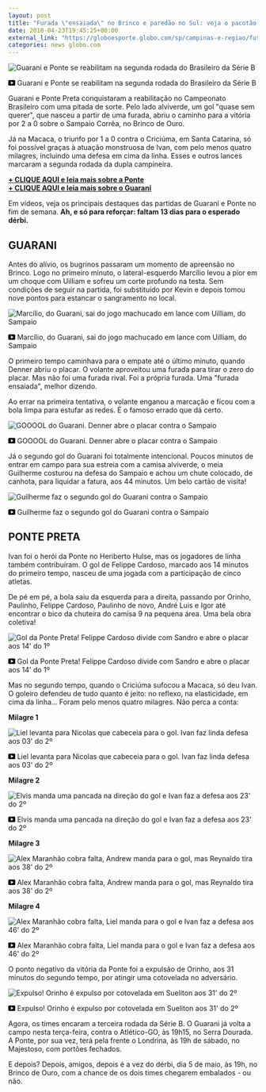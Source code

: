 ```yaml
---
layout: post
title: "Furada \"ensaiada\" no Brinco e paredão no Sul: veja o pacotão de Guarani e Ponte"
date: 2018-04-23T19:45:25+00:00
external_link: "https://globoesporte.globo.com/sp/campinas-e-regiao/futebol/brasileirao-serie-b/noticia/furada-ensaiada-no-brinco-e-paredao-no-sul-veja-o-pacotao-de-guarani-e-ponte.ghtml"
categories: news globo.com
---
```

 
 
 <meta itemprop="name" content="Guarani e Ponte se reabilitam na segunda rodada do Brasileiro da Série B"> <meta itemprop="thumbnailUrl" content="https://s04.video.glbimg.com/x720/6684555.jpg"> <meta itemprop="datePublished" content="2018-04-22T22:31:03.466Z"> <meta itemprop="uploadDate" content="2018-04-22T22:31:03.466Z"> 

 

 
  ![Guarani e Ponte se reabilitam na segunda rodada do Brasileiro da Série B](https://s04.video.glbimg.com/x720/6684555.jpg "Guarani e Ponte se reabilitam na segunda rodada do Brasileiro da Série B") 
 
 
 

_<svg xmlns="http://www.w3.org/2000/svg" width="14px" height="11px" viewbox="0 0 14 11"><path d="M14,9.16666667 C14,10.175 13.19,11 12.2,11 L1.8,11 C0.81,11 0,10.175 0,9.16666667 L0,1.83333333 C0,0.825 0.81,0 1.8,0 L12.2,0 C13.19,0 14,0.825 14,1.83333333 L14,9.16666667 Z M10.6,5.5 L5.2,2.5025 L5.2,8.48833333 L10.6,5.5 L10.6,5.5 Z" id="Shape"></path></svg>_ Guarani e Ponte se reabilitam na segunda rodada do Brasileiro da Série B

 
 
 
 
 

 
 
 
 

Guarani e Ponte Preta conquistaram a reabilitação no Campeonato Brasileiro com uma pitada de sorte. Pelo lado alviverde, um gol "quase sem querer", que nasceu a partir de uma furada, abriu o caminho para a vitória por 2 a 0 sobre o Sampaio Corrêa, no Brinco de Ouro.

 
 
 

Já na Macaca, o triunfo por 1 a 0 contra o Criciúma, em Santa Catarina, só foi possível graças à atuação monstruosa de Ivan, com pelo menos quatro milagres, incluindo uma defesa em cima da linha. Esses e outros lances marcaram a segunda rodada da dupla campineira.

 
 
 

[**+ CLIQUE AQUI e leia mais sobre a Ponte**](http://globoesporte.globo.com/sp/campinas-e-regiao/futebol/times/ponte-preta/)  
[**+ CLIQUE AQUI e leia mais sobre o Guarani**](http://globoesporte.globo.com/sp/campinas-e-regiao/futebol/times/guarani/)

 
 
 

Em vídeos, veja os principais destaques das partidas de Guarani e Ponte no fim de semana. **Ah, e só para reforçar: faltam 13 dias para o esperado dérbi.**

 
 
 

## GUARANI

 
 
 

Antes do alívio, os bugrinos passaram um momento de apreensão no Brinco. Logo no primeiro minuto, o lateral-esquerdo Marcílio levou a pior em um choque com Uilliam e sofreu um corte profundo na testa. Sem condições de seguir na partida, foi substituído por Kevin e depois tomou nove pontos para estancar o sangramento no local.

 
 
 
 <meta itemprop="name" content="Marcílio, do Guarani, sai do jogo machucado em lance com Uilliam, do Sampaio"> <meta itemprop="thumbnailUrl" content="https://s02.video.glbimg.com/x720/6680861.jpg"> <meta itemprop="datePublished" content="2018-04-22T22:31:03.466Z"> <meta itemprop="uploadDate" content="2018-04-22T22:31:03.466Z"> 

 

 
  ![Marcílio, do Guarani, sai do jogo machucado em lance com Uilliam, do Sampaio](https://s02.video.glbimg.com/x720/6680861.jpg "Marcílio, do Guarani, sai do jogo machucado em lance com Uilliam, do Sampaio") 
 
 
 

_<svg xmlns="http://www.w3.org/2000/svg" width="14px" height="11px" viewbox="0 0 14 11"><path d="M14,9.16666667 C14,10.175 13.19,11 12.2,11 L1.8,11 C0.81,11 0,10.175 0,9.16666667 L0,1.83333333 C0,0.825 0.81,0 1.8,0 L12.2,0 C13.19,0 14,0.825 14,1.83333333 L14,9.16666667 Z M10.6,5.5 L5.2,2.5025 L5.2,8.48833333 L10.6,5.5 L10.6,5.5 Z" id="Shape"></path></svg>_ Marcílio, do Guarani, sai do jogo machucado em lance com Uilliam, do Sampaio

 
 
 
 

O primeiro tempo caminhava para o empate até o último minuto, quando Denner abriu o placar. O volante aproveitou uma furada para tirar o zero do placar. Mas não foi uma furada rival. Foi a própria furada. Uma "furada ensaiada", melhor dizendo.

 
 
 

 
 
 

Ao errar na primeira tentativa, o volante enganou a marcação e ficou com a bola limpa para estufar as redes. É o famoso errado que dá certo.

 
 
 
 <meta itemprop="name" content="GOOOOL do Guarani. Denner abre o placar contra o Sampaio"> <meta itemprop="thumbnailUrl" content="https://s03.video.glbimg.com/x720/6680918.jpg"> <meta itemprop="datePublished" content="2018-04-22T22:31:03.466Z"> <meta itemprop="uploadDate" content="2018-04-22T22:31:03.466Z"> 

 

 
  ![GOOOOL do Guarani. Denner abre o placar contra o Sampaio](https://s03.video.glbimg.com/x720/6680918.jpg "GOOOOL do Guarani. Denner abre o placar contra o Sampaio") 
 
 
 

_<svg xmlns="http://www.w3.org/2000/svg" width="14px" height="11px" viewbox="0 0 14 11"><path d="M14,9.16666667 C14,10.175 13.19,11 12.2,11 L1.8,11 C0.81,11 0,10.175 0,9.16666667 L0,1.83333333 C0,0.825 0.81,0 1.8,0 L12.2,0 C13.19,0 14,0.825 14,1.83333333 L14,9.16666667 Z M10.6,5.5 L5.2,2.5025 L5.2,8.48833333 L10.6,5.5 L10.6,5.5 Z" id="Shape"></path></svg>_ GOOOOL do Guarani. Denner abre o placar contra o Sampaio

 
 
 
 

Já o segundo gol do Guarani foi totalmente intencional. Poucos minutos de entrar em campo para sua estreia com a camisa alviverde, o meia Guilherme costurou na defesa do Sampaio e achou um chute colocado, de canhota, para liquidar a fatura, aos 44 minutos. Um belo cartão de visita!

 
 
 
 <meta itemprop="name" content="Guilherme faz o segundo gol do Guarani contra o Sampaio"> <meta itemprop="thumbnailUrl" content="https://s03.video.glbimg.com/x720/6680998.jpg"> <meta itemprop="datePublished" content="2018-04-22T22:31:03.466Z"> <meta itemprop="uploadDate" content="2018-04-22T22:31:03.466Z"> 

 

 
  ![Guilherme faz o segundo gol do Guarani contra o Sampaio](https://s03.video.glbimg.com/x720/6680998.jpg "Guilherme faz o segundo gol do Guarani contra o Sampaio") 
 
 
 

_<svg xmlns="http://www.w3.org/2000/svg" width="14px" height="11px" viewbox="0 0 14 11"><path d="M14,9.16666667 C14,10.175 13.19,11 12.2,11 L1.8,11 C0.81,11 0,10.175 0,9.16666667 L0,1.83333333 C0,0.825 0.81,0 1.8,0 L12.2,0 C13.19,0 14,0.825 14,1.83333333 L14,9.16666667 Z M10.6,5.5 L5.2,2.5025 L5.2,8.48833333 L10.6,5.5 L10.6,5.5 Z" id="Shape"></path></svg>_ Guilherme faz o segundo gol do Guarani contra o Sampaio

 
 
 
 

## PONTE PRETA 

 
 
 

Ivan foi o herói da Ponte no Heriberto Hulse, mas os jogadores de linha também contribuíram. O gol de Felippe Cardoso, marcado aos 14 minutos do primeiro tempo, nasceu de uma jogada com a participação de cinco atletas.

 
 
 

 
 
 

De pé em pé, a bola saiu da esquerda para a direita, passando por Orinho, Paulinho, Felippe Cardoso, Paulinho de novo, André Luis e Igor até encontrar o bico da chuteira do camisa 9 na pequena área. Uma bela obra coletiva!

 
 
 
 <meta itemprop="name" content="Gol da Ponte Preta! Felippe Cardoso divide com Sandro e abre o placar aos 14' do 1º"> <meta itemprop="thumbnailUrl" content="https://s04.video.glbimg.com/x720/6681079.jpg"> <meta itemprop="datePublished" content="2018-04-22T22:31:03.466Z"> <meta itemprop="uploadDate" content="2018-04-22T22:31:03.466Z"> 

 

 
  ![Gol da Ponte Preta! Felippe Cardoso divide com Sandro e abre o placar aos 14' do 1º](https://s04.video.glbimg.com/x720/6681079.jpg "Gol da Ponte Preta! Felippe Cardoso divide com Sandro e abre o placar aos 14' do 1º") 
 
 
 

_<svg xmlns="http://www.w3.org/2000/svg" width="14px" height="11px" viewbox="0 0 14 11"><path d="M14,9.16666667 C14,10.175 13.19,11 12.2,11 L1.8,11 C0.81,11 0,10.175 0,9.16666667 L0,1.83333333 C0,0.825 0.81,0 1.8,0 L12.2,0 C13.19,0 14,0.825 14,1.83333333 L14,9.16666667 Z M10.6,5.5 L5.2,2.5025 L5.2,8.48833333 L10.6,5.5 L10.6,5.5 Z" id="Shape"></path></svg>_ Gol da Ponte Preta! Felippe Cardoso divide com Sandro e abre o placar aos 14' do 1º

 
 
 
 

Mas no segundo tempo, quando o Criciúma sufocou a Macaca, só deu Ivan. O goleiro defendeu de tudo quanto é jeito: no reflexo, na elasticidade, em cima da linha... Foram pelo menos quatro milagres. Não perca a conta:

 
 
 

**Milagre 1**

 
 
 
 <meta itemprop="name" content="Liel levanta para Nicolas que cabeceia para o gol. Ivan faz linda defesa aos 03' do 2º"> <meta itemprop="thumbnailUrl" content="https://s04.video.glbimg.com/x720/6681363.jpg"> <meta itemprop="datePublished" content="2018-04-22T22:31:03.466Z"> <meta itemprop="uploadDate" content="2018-04-22T22:31:03.466Z"> 

 

 
  ![Liel levanta para Nicolas que cabeceia para o gol. Ivan faz linda defesa aos 03' do 2º](https://s04.video.glbimg.com/x720/6681363.jpg "Liel levanta para Nicolas que cabeceia para o gol. Ivan faz linda defesa aos 03' do 2º") 
 
 
 

_<svg xmlns="http://www.w3.org/2000/svg" width="14px" height="11px" viewbox="0 0 14 11"><path d="M14,9.16666667 C14,10.175 13.19,11 12.2,11 L1.8,11 C0.81,11 0,10.175 0,9.16666667 L0,1.83333333 C0,0.825 0.81,0 1.8,0 L12.2,0 C13.19,0 14,0.825 14,1.83333333 L14,9.16666667 Z M10.6,5.5 L5.2,2.5025 L5.2,8.48833333 L10.6,5.5 L10.6,5.5 Z" id="Shape"></path></svg>_ Liel levanta para Nicolas que cabeceia para o gol. Ivan faz linda defesa aos 03' do 2º

 
 
 
 

**Milagre 2**

 
 
 
 <meta itemprop="name" content="Elvis manda uma pancada na direção do gol e Ivan faz a defesa aos 23' do 2º"> <meta itemprop="thumbnailUrl" content="https://s04.video.glbimg.com/x720/6681527.jpg"> <meta itemprop="datePublished" content="2018-04-22T22:31:03.466Z"> <meta itemprop="uploadDate" content="2018-04-22T22:31:03.466Z"> 

 

 
  ![Elvis manda uma pancada na direção do gol e Ivan faz a defesa aos 23' do 2º](https://s04.video.glbimg.com/x720/6681527.jpg "Elvis manda uma pancada na direção do gol e Ivan faz a defesa aos 23' do 2º") 
 
 
 

_<svg xmlns="http://www.w3.org/2000/svg" width="14px" height="11px" viewbox="0 0 14 11"><path d="M14,9.16666667 C14,10.175 13.19,11 12.2,11 L1.8,11 C0.81,11 0,10.175 0,9.16666667 L0,1.83333333 C0,0.825 0.81,0 1.8,0 L12.2,0 C13.19,0 14,0.825 14,1.83333333 L14,9.16666667 Z M10.6,5.5 L5.2,2.5025 L5.2,8.48833333 L10.6,5.5 L10.6,5.5 Z" id="Shape"></path></svg>_ Elvis manda uma pancada na direção do gol e Ivan faz a defesa aos 23' do 2º

 
 
 
 

 
 
 

**Milagre 3**

 
 
 
 <meta itemprop="name" content="Alex Maranhão cobra falta, Andrew manda para o gol, mas Reynaldo tira aos 38' do 2º"> <meta itemprop="thumbnailUrl" content="https://s03.video.glbimg.com/x720/6681546.jpg"> <meta itemprop="datePublished" content="2018-04-22T22:31:03.466Z"> <meta itemprop="uploadDate" content="2018-04-22T22:31:03.466Z"> 

 

 
  ![Alex Maranhão cobra falta, Andrew manda para o gol, mas Reynaldo tira aos 38' do 2º](https://s03.video.glbimg.com/x720/6681546.jpg "Alex Maranhão cobra falta, Andrew manda para o gol, mas Reynaldo tira aos 38' do 2º") 
 
 
 

_<svg xmlns="http://www.w3.org/2000/svg" width="14px" height="11px" viewbox="0 0 14 11"><path d="M14,9.16666667 C14,10.175 13.19,11 12.2,11 L1.8,11 C0.81,11 0,10.175 0,9.16666667 L0,1.83333333 C0,0.825 0.81,0 1.8,0 L12.2,0 C13.19,0 14,0.825 14,1.83333333 L14,9.16666667 Z M10.6,5.5 L5.2,2.5025 L5.2,8.48833333 L10.6,5.5 L10.6,5.5 Z" id="Shape"></path></svg>_ Alex Maranhão cobra falta, Andrew manda para o gol, mas Reynaldo tira aos 38' do 2º

 
 
 
 

**Milagre 4**

 
 
 
 <meta itemprop="name" content="Alex Maranhão cobra falta, Liel manda para o gol e Ivan faz a defesa aos 46' do 2º"> <meta itemprop="thumbnailUrl" content="https://s04.video.glbimg.com/x720/6681567.jpg"> <meta itemprop="datePublished" content="2018-04-22T22:31:03.466Z"> <meta itemprop="uploadDate" content="2018-04-22T22:31:03.466Z"> 

 

 
  ![Alex Maranhão cobra falta, Liel manda para o gol e Ivan faz a defesa aos 46' do 2º](https://s04.video.glbimg.com/x720/6681567.jpg "Alex Maranhão cobra falta, Liel manda para o gol e Ivan faz a defesa aos 46' do 2º") 
 
 
 

_<svg xmlns="http://www.w3.org/2000/svg" width="14px" height="11px" viewbox="0 0 14 11"><path d="M14,9.16666667 C14,10.175 13.19,11 12.2,11 L1.8,11 C0.81,11 0,10.175 0,9.16666667 L0,1.83333333 C0,0.825 0.81,0 1.8,0 L12.2,0 C13.19,0 14,0.825 14,1.83333333 L14,9.16666667 Z M10.6,5.5 L5.2,2.5025 L5.2,8.48833333 L10.6,5.5 L10.6,5.5 Z" id="Shape"></path></svg>_ Alex Maranhão cobra falta, Liel manda para o gol e Ivan faz a defesa aos 46' do 2º

 
 
 
 

O ponto negativo da vitória da Ponte foi a expulsão de Orinho, aos 31 minutos do segundo tempo, por atingir uma cotovelada no adversário.

 
 
 
 <meta itemprop="name" content="Expulso! Orinho é expulso por cotovelada em Sueliton aos 31' do 2º"> <meta itemprop="thumbnailUrl" content="https://s04.video.glbimg.com/x720/6681535.jpg"> <meta itemprop="datePublished" content="2018-04-22T22:31:03.466Z"> <meta itemprop="uploadDate" content="2018-04-22T22:31:03.466Z"> 

 

 
  ![Expulso! Orinho é expulso por cotovelada em Sueliton aos 31' do 2º](https://s04.video.glbimg.com/x720/6681535.jpg "Expulso! Orinho é expulso por cotovelada em Sueliton aos 31' do 2º") 
 
 
 

_<svg xmlns="http://www.w3.org/2000/svg" width="14px" height="11px" viewbox="0 0 14 11"><path d="M14,9.16666667 C14,10.175 13.19,11 12.2,11 L1.8,11 C0.81,11 0,10.175 0,9.16666667 L0,1.83333333 C0,0.825 0.81,0 1.8,0 L12.2,0 C13.19,0 14,0.825 14,1.83333333 L14,9.16666667 Z M10.6,5.5 L5.2,2.5025 L5.2,8.48833333 L10.6,5.5 L10.6,5.5 Z" id="Shape"></path></svg>_ Expulso! Orinho é expulso por cotovelada em Sueliton aos 31' do 2º

 
 
 
 

 
 
 

Agora, os times encaram a terceira rodada da Série B. O Guarani já volta a campo nesta terça-feira, contra o Atlético-GO, às 19h15, no Serra Dourada. A Ponte, por sua vez, terá pela frente o Londrina, às 19h de sábado, no Majestoso, com portões fechados.

 
 
 
 

E depois? Depois, amigos, depois é a vez do dérbi, dia 5 de maio, às 19h, no Brinco de Ouro, com a chance de os dois times chegarem embalados - ou não.

 
 
 

